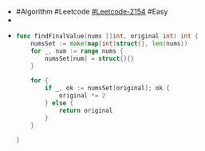 - #Algorithm #Leetcode [#Leetcode-2154](https://leetcode-cn.com/problems/keep-multiplying-found-values-by-two/) #Easy
-
- ```go
  func findFinalValue(nums []int, original int) int {
      numsSet := make(map[int]struct{}, len(nums))
      for _, num := range nums {
          numsSet[num] = struct{}{}
      }
      
      for {
          if _, ok := numsSet[original]; ok {
              original *= 2
          } else {
              return original
          }
      }
      
  }
  ```